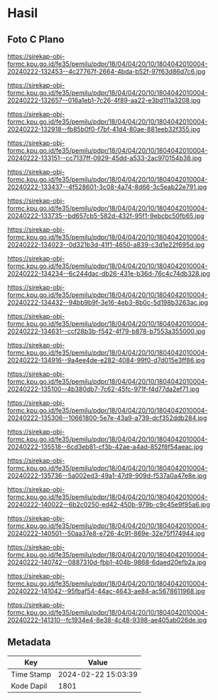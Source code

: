 # Hasil

## Foto C Plano

https://sirekap-obj-formc.kpu.go.id/fe35/pemilu/pdpr/18/04/04/20/10/1804042010004-20240222-132453--4c27767f-2664-4bda-b52f-97f63d86d7c6.jpg

https://sirekap-obj-formc.kpu.go.id/fe35/pemilu/pdpr/18/04/04/20/10/1804042010004-20240222-132657--016a1eb1-7c26-4f89-aa22-e3bd111a3208.jpg

https://sirekap-obj-formc.kpu.go.id/fe35/pemilu/pdpr/18/04/04/20/10/1804042010004-20240222-132918--fb85b0f0-f7bf-41d4-80ae-881eeb32f355.jpg

https://sirekap-obj-formc.kpu.go.id/fe35/pemilu/pdpr/18/04/04/20/10/1804042010004-20240222-133151--cc7137ff-0929-45dd-a533-2ac970154b38.jpg

https://sirekap-obj-formc.kpu.go.id/fe35/pemilu/pdpr/18/04/04/20/10/1804042010004-20240222-133437--4f528601-3c08-4a74-8d66-3c5eab22e791.jpg

https://sirekap-obj-formc.kpu.go.id/fe35/pemilu/pdpr/18/04/04/20/10/1804042010004-20240222-133735--bd657cb5-582d-432f-95f1-9ebcbc50fb65.jpg

https://sirekap-obj-formc.kpu.go.id/fe35/pemilu/pdpr/18/04/04/20/10/1804042010004-20240222-134023--0d321b3d-41f1-4650-a839-c3d1e22f695d.jpg

https://sirekap-obj-formc.kpu.go.id/fe35/pemilu/pdpr/18/04/04/20/10/1804042010004-20240222-134234--6c244dac-db26-431e-b36d-76c4c74db328.jpg

https://sirekap-obj-formc.kpu.go.id/fe35/pemilu/pdpr/18/04/04/20/10/1804042010004-20240222-134432--94bb9b9f-3e16-4eb3-8b0c-5d198b3263ac.jpg

https://sirekap-obj-formc.kpu.go.id/fe35/pemilu/pdpr/18/04/04/20/10/1804042010004-20240222-134631--ccf28b3b-f542-4f79-b878-b7553a355000.jpg

https://sirekap-obj-formc.kpu.go.id/fe35/pemilu/pdpr/18/04/04/20/10/1804042010004-20240222-134916--9a4ee4de-e282-4084-99f0-d7d015e3ff86.jpg

https://sirekap-obj-formc.kpu.go.id/fe35/pemilu/pdpr/18/04/04/20/10/1804042010004-20240222-135100--4b380db7-7c62-45fc-971f-f4d77da2ef71.jpg

https://sirekap-obj-formc.kpu.go.id/fe35/pemilu/pdpr/18/04/04/20/10/1804042010004-20240222-135306--10661800-5e7e-43a9-a739-dcf352ddb284.jpg

https://sirekap-obj-formc.kpu.go.id/fe35/pemilu/pdpr/18/04/04/20/10/1804042010004-20240222-135518--6cd3eb81-cf3b-42ae-a4ad-852f8f54aeac.jpg

https://sirekap-obj-formc.kpu.go.id/fe35/pemilu/pdpr/18/04/04/20/10/1804042010004-20240222-135736--5a002ed3-49a1-47d9-909d-f537a0a47e8e.jpg

https://sirekap-obj-formc.kpu.go.id/fe35/pemilu/pdpr/18/04/04/20/10/1804042010004-20240222-140022--6b2c0250-ed42-450b-979b-c9c45e9f95a6.jpg

https://sirekap-obj-formc.kpu.go.id/fe35/pemilu/pdpr/18/04/04/20/10/1804042010004-20240222-140501--50aa37e8-e726-4c91-869e-32e75f174944.jpg

https://sirekap-obj-formc.kpu.go.id/fe35/pemilu/pdpr/18/04/04/20/10/1804042010004-20240222-140742--0887310d-fbb1-404b-9868-6daed20efb2a.jpg

https://sirekap-obj-formc.kpu.go.id/fe35/pemilu/pdpr/18/04/04/20/10/1804042010004-20240222-141042--95fbaf54-44ac-4643-ae84-ac5678611968.jpg

https://sirekap-obj-formc.kpu.go.id/fe35/pemilu/pdpr/18/04/04/20/10/1804042010004-20240222-141310--fc1934e4-8e38-4c48-9398-ae405ab026de.jpg


## Metadata

| Key        | Value               |
| ---------- | ------------------- |
| Time Stamp | 2024-02-22 15:03:39 |
| Kode Dapil | 1801                |



